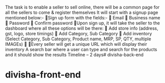 The task is to enable a seller to sell online, there will be a common page for
all the sellers to come & register themselves
It will start with a signup page mentioned below:-
Sign up form with the fields:-
 Email
 Business name
 Password
 Confirm password
Upon sign up, it will take the seller to the dashboard where all these options will be
there:
 Add store info (address, gst, logo, store timings)
 Add Category, Sub Category
 Add inventory (Select Category, Sub Category, Product name, MRP, SP, QTY,
multiple IMAGEs)

Every seller will get a unique URL which will display their inventory
A search bar where a user can type and search for the products and it should show
the results
Timeline – 2 days# divisha-back-end
# divisha-front-end
